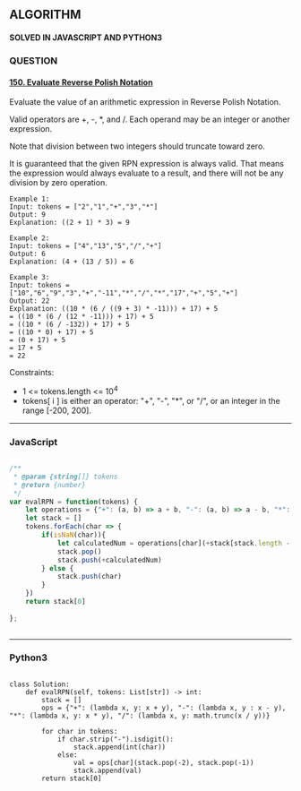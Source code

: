 ## ALGORITHM

#### SOLVED IN JAVASCRIPT AND PYTHON3
### QUESTION

#### [150. Evaluate Reverse Polish Notation](https://leetcode.com/problems/evaluate-reverse-polish-notation/)

Evaluate the value of an arithmetic expression in Reverse Polish Notation.

Valid operators are +, -, *, and /. Each operand may be an integer or another expression.

Note that division between two integers should truncate toward zero.

It is guaranteed that the given RPN expression is always valid. That means the expression would always evaluate to a result, and there will not be any division by zero operation.

```
Example 1:
Input: tokens = ["2","1","+","3","*"]
Output: 9
Explanation: ((2 + 1) * 3) = 9

Example 2:
Input: tokens = ["4","13","5","/","+"]
Output: 6
Explanation: (4 + (13 / 5)) = 6

Example 3:
Input: tokens = ["10","6","9","3","+","-11","*","/","*","17","+","5","+"]
Output: 22
Explanation: ((10 * (6 / ((9 + 3) * -11))) + 17) + 5
= ((10 * (6 / (12 * -11))) + 17) + 5
= ((10 * (6 / -132)) + 17) + 5
= ((10 * 0) + 17) + 5
= (0 + 17) + 5
= 17 + 5
= 22
```

Constraints:

* 1 <= tokens.length <= 10<sup>4</sup>
* tokens[ i ] is either an operator: "+", "-", "*", or "/", or an integer in the range [-200, 200].

-----

### JavaScript

```js

/**
 * @param {string[]} tokens
 * @return {number}
 */
var evalRPN = function(tokens) {
    let operations = {"+": (a, b) => a + b, "-": (a, b) => a - b, "*": (a,b) => a * b, "/": (a, b) => Math.trunc(a / b)};
    let stack = []
    tokens.forEach(char => {
        if(isNaN(char)){
            let calculatedNum = operations[char](+stack[stack.length - 2], +stack.pop())
            stack.pop()
            stack.push(+calculatedNum)
        } else {
            stack.push(char)
        }
    })
    return stack[0]
    
};
        
```

-----

### Python3

```py3

class Solution:
    def evalRPN(self, tokens: List[str]) -> int:
        stack = []
        ops = {"+": (lambda x, y: x + y), "-": (lambda x, y : x - y), "*": (lambda x, y: x * y), "/": (lambda x, y: math.trunc(x / y))}
        
        for char in tokens:
            if char.strip("-").isdigit():
                stack.append(int(char))
            else:
                val = ops[char](stack.pop(-2), stack.pop(-1))
                stack.append(val)
        return stack[0]
        
```
